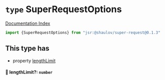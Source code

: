 # `type` SuperRequestOptions

[Documentation Index](../README.md)

```ts
import {SuperRequestOptions} from "jsr:@shaulov/super-request@0.1.3"
```

## This type has

- property [lengthLimit](#-lengthlimit-number)


#### 📄 lengthLimit?: `number`



